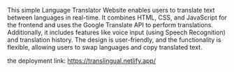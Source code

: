 This simple Language Translator Website enables users to translate text between languages in real-time. It combines HTML, CSS, and JavaScript for the frontend and uses the Google Translate API to perform
translations. Additionally, it includes features like voice input (using Speech Recognition) and translation history. The design is user-friendly, and the functionality is flexible, allowing users to swap languages
and copy translated text.

the deployment link: https://translingual.netlify.app/
